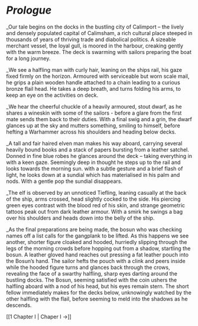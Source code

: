 # _Prologue_

_Our tale begins on the docks in the bustling city of Calimport – the lively and densely populated capital of Calimsham, a rich cultural place steeped in thousands of years of thriving trade and diabolical politics. A sizeable merchant vessel, the loyal gull, is moored in the harbour, creaking gently with the warm breeze. The deck is swarming with sailors preparing the boat for a long journey.

_We see a halfling man with curly hair, leaning on the ships rail, his gaze fixed firmly on the horizon. Armoured with serviceable but worn scale mail, he grips a plain wooden handle attached to a chain leading to a curious bronze flail head. He takes a deep breath, and turns folding his arms, to keep an eye on the activities on deck.

_We hear the cheerful chuckle of a heavily armoured, stout dwarf, as he shares a wineskin with some of the sailors - before a glare from the first mate sends them back to their duties. With a final swig and a grin, the dwarf glances up at the sky and mutters something, smiling to himself, before hefting a Warhammer across his shoulders and heading below decks.

_A tall and fair haired elven man makes his way aboard, carrying several heavily bound books and a stack of papers bursting from a leather satchel. Donned in fine blue robes he glances around the deck – taking everything in with a keen gaze. Seemingly deep in thought he steps up to the rail and looks towards the morning sun. with a subtle gesture and a brief flash of light, he looks down at a sundial which has materialised in his palm and nods. With a gentle pop the sundial disappears.

_The elf is observed by an unnoticed Tiefling, leaning casually at the back of the ship, arms crossed, head slightly cocked to the side. His piercing green eyes contrast with the blood red of his skin, and strange geometric tattoos peak out from dark leather armour. With a smirk he swings a bag over his shoulders and heads down into the belly of the ship.

_As the final preparations are being made, the bosun who was checking names off a list calls for the gangplank to be lifted. As this happens we see another, shorter figure cloaked and hooded, hurriedly slipping through the legs of the morning crowds before hopping out from a shadow, startling the bosun. A leather gloved hand reaches out pressing a fat leather pouch into the Bosun’s hand. The sailor hefts the pouch with a clink and peers inside while the hooded figure turns and glances back through the crows, revealing the face of a swarthy halfling, sharp eyes darting around the bustling docks. The Bosun, seeming satisfied with the coin ushers the halfling aboard with a nod of his head, but his eyes remain stern. The short fellow immediately makes for the decks below, unknowingly watched by the other halfling with the flail, before seeming to meld into the shadows as he descends.

[[1 Chapter I | Chaper I ->]] 